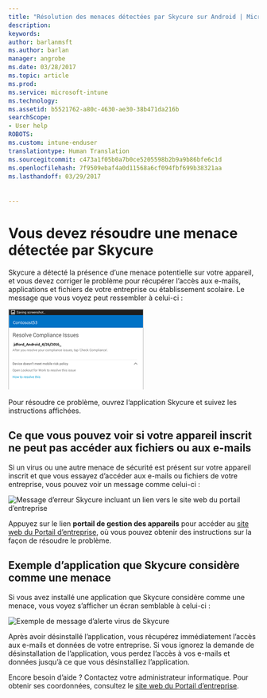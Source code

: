 ```yaml
---
title: "Résolution des menaces détectées par Skycure sur Android | Microsoft Docs"
description: 
keywords: 
author: barlanmsft
ms.author: barlan
manager: angrobe
ms.date: 03/28/2017
ms.topic: article
ms.prod: 
ms.service: microsoft-intune
ms.technology: 
ms.assetid: b5521762-a80c-4630-ae30-38b471da216b
searchScope:
- User help
ROBOTS: 
ms.custom: intune-enduser
translationtype: Human Translation
ms.sourcegitcommit: c473a1f05b0a7b0ce5205598b2b9a9b86bfe6c1d
ms.openlocfilehash: 7f9509ebaf4a0d11568a6cf094fbf699b38321aa
ms.lasthandoff: 03/29/2017


---
```


# <a name="you-need-to-resolve-a-threat-found-by-skycure"></a>Vous devez résoudre une menace détectée par Skycure

Skycure a détecté la présence d’une menace potentielle sur votre appareil, et vous devez corriger le problème pour récupérer l’accès aux e-mails, applications et fichiers de votre entreprise ou établissement scolaire. Le message que vous voyez peut ressembler à celui-ci :

![L’application Skycure a détecté une menace sur votre appareil](./media/lookout-threat-found-android.png)

Pour résoudre ce problème, ouvrez l’application Skycure et suivez les instructions affichées.

## <a name="what-you-might-see-if-your-enrolled-device-is-blocked-from-accessing-email-or-files"></a>Ce que vous pouvez voir si votre appareil inscrit ne peut pas accéder aux fichiers ou aux e-mails

Si un virus ou une autre menace de sécurité est présent sur votre appareil inscrit et que vous essayez d’accéder aux e-mails ou fichiers de votre entreprise, vous pouvez voir un message comme celui-ci :

![Message d’erreur Skycure incluant un lien vers le site web du portail d’entreprise](./media/skycure-list-of-potential-issues-android.png)

Appuyez sur le lien **portail de gestion des appareils** pour accéder au [site web du Portail d’entreprise](http://portal.manage.microsoft.com), où vous pouvez obtenir des instructions sur la façon de résoudre le problème.

## <a name="example-of-an-app-that-skycure-sees-as-a-threat"></a>Exemple d’application que Skycure considère comme une menace

Si vous avez installé une application que Skycure considère comme une menace, vous voyez s’afficher un écran semblable à celui-ci :

![Exemple de message d’alerte virus de Skycure](./media/skycure-virus-alert-android.png)

Après avoir désinstallé l’application, vous récupérez immédiatement l’accès aux e-mails et données de votre entreprise. Si vous ignorez la demande de désinstallation de l’application, vous perdez l’accès à vos e-mails et données jusqu’à ce que vous désinstalliez l’application.

Encore besoin d’aide ? Contactez votre administrateur informatique. Pour obtenir ses coordonnées, consultez le [site web du Portail d’entreprise](http://portal.manage.microsoft.com).

